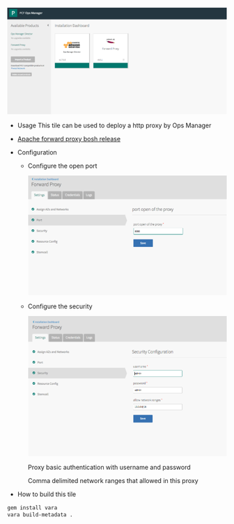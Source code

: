 
![Ops Manager](images/forward-proxy.png)


* Usage
This tile can be used to deploy a http proxy by Ops Manager

* [Apache forward proxy bosh release](https://github.com/datianshi/apache-forward-proxy-boshrelease)

* Configuration

  * Configure the open port

    ![Ops Manager](images/port.png)

  * Configure the security

    ![Ops Manager](images/security.png)

    Proxy basic authentication with username and password

    Comma delimited network ranges that allowed in this proxy

* How to build this tile

```
gem install vara
vara build-metadata .
```     
